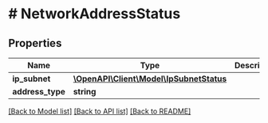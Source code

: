 # # NetworkAddressStatus

## Properties

Name | Type | Description | Notes
------------ | ------------- | ------------- | -------------
**ip_subnet** | [**\OpenAPI\Client\Model\IpSubnetStatus**](IpSubnetStatus.md) |  | [optional]
**address_type** | **string** |  | [optional]

[[Back to Model list]](../../README.md#models) [[Back to API list]](../../README.md#endpoints) [[Back to README]](../../README.md)
